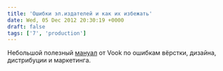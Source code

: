 ```yaml
---
title: 'Ошибки эл.издателей и как их избежать'
date: Wed, 05 Dec 2012 20:30:19 +0000
draft: false
tags: ['7', 'production']
---
```


Небольшой полезный [мануал](http://vook.com/static/media/media/Ebook_Errors_Guide.pdf) от Vook по ошибкам вёрстки, дизайна, дистрибуции и маркетинга.